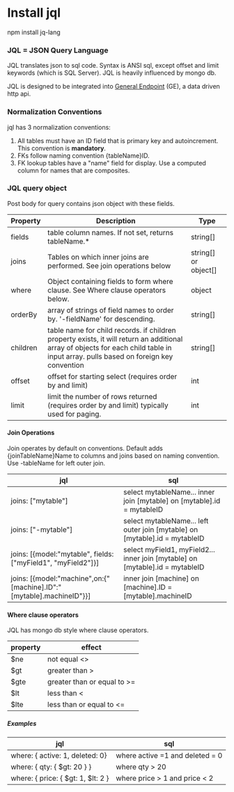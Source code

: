 # Install jql

npm install jq-lang

### JQL = JSON Query Language
JQL translates json to sql code. Syntax is ANSI sql, except offset and limit keywords (which is SQL Server). JQL is heavily influenced by mongo db.  

JQL is designed to be integrated into [General Endpoint](https://github.com/andrewt3000/generalEndPoint) (GE), a data driven http api.  

### Normalization Conventions
jql has 3 normalization conventions:  
1. All tables must have an ID field that is primary key and autoincrement. This convention is **mandatory**.    
2. FKs follow naming convention {tableName}ID.  
3. FK lookup tables have a "name" field for display. Use a computed column for names that are composites.   

### JQL query object
Post body for query contains json object with these fields. 

Property | Description |Type |
---|--- |---|
fields| table column names. If not set, returns tableName.* | string[]
joins| Tables on which inner joins are performed. See join operations below  | string[] or object[]
where| Object containing fields to form where clause. See Where clause operators below. | object
orderBy| array of strings of field names to order by. '-fieldName' for descending.| string[]
children | table name for child records. if children property exists, it will return an additional array of objects for each child table in input array.  pulls based on foreign key convention | string[]
offset | offset for starting select (requires order by and limit) | int 
limit | limit the number of rows returned (requires order by and limit) typically used for paging. | int

#### Join Operations
Join operates by default on conventions. Default adds {joinTableName}Name to columns and joins based on naming convention. Use -tableName for left outer join.  

jql | sql |
---|---|
joins: ["mytable"] | select mytableName... inner join  [mytable] on [mytable].id = mytableID
joins: ["-mytable"] | select mytableName... left outer join  [mytable] on [mytable].id = mytableID
joins: [{model:"mytable", fields:["myField1", "myField2"]}] | select myField1, myField2... inner join  [mytable] on [mytable].id = mytableID
joins: [{model:"machine",on:{"[machine].ID":"[mytable].machineID"}}] | inner join  [machine] on  [machine].ID = [mytable].machineID

#### Where clause operators
JQL has mongo db style where clause operators.

property | effect |   
---|---|
$ne | not equal <>
$gt | greater than >
$gte | greater than or equal to >=
$lt | less than <
$lte | less than or equal to  <=

##### Examples
jql | sql |
---|---|
where: { active: 1, deleted: 0} | where active =1 and deleted = 0
where: { qty: { $gt: 20 } } | where qty > 20
where: { price: { $gt: 1, $lt: 2 } | where price > 1 and price < 2
